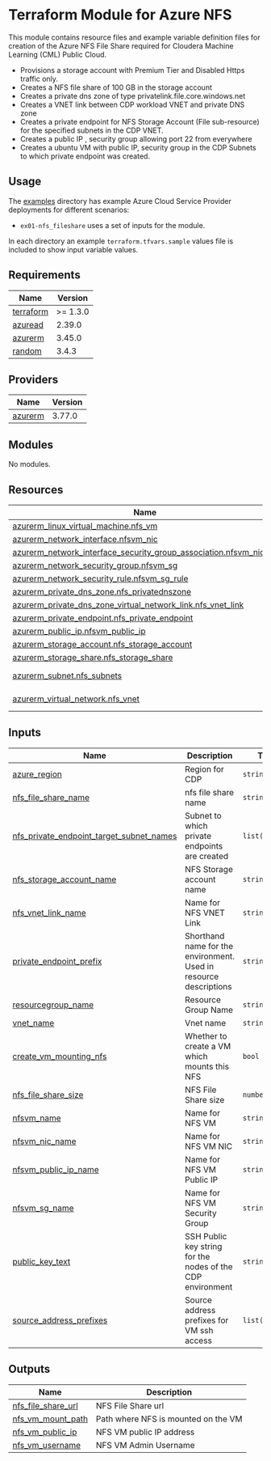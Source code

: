 <!-- BEGIN_TF_DOCS -->
# Terraform Module for Azure NFS

This module contains resource files and example variable definition files for creation of the Azure NFS File Share required for Cloudera Machine Learning (CML) Public Cloud.

* Provisions a storage account with Premium Tier and Disabled Https traffic only.
* Creates a NFS file share of 100 GB in the storage account
* Creates a private dns zone of type privatelink.file.core.windows.net
* Creates a VNET link between CDP workload VNET and private DNS zone
* Creates a private endpoint for NFS Storage Account (File sub-resource) for the specified subnets in the CDP VNET.
* Creates a public IP , security group allowing port 22 from everywhere
* Creates a ubuntu VM with public IP, security group in the CDP Subnets to which private endpoint was created.

## Usage

The [examples](./examples) directory has example Azure Cloud Service Provider deployments for different scenarios:

* `ex01-nfs_fileshare` uses a set of inputs for the module.

In each directory an example `terraform.tfvars.sample` values file is included to show input variable values.

## Requirements

| Name | Version |
|------|---------|
| <a name="requirement_terraform"></a> [terraform](#requirement\_terraform) | >= 1.3.0 |
| <a name="requirement_azuread"></a> [azuread](#requirement\_azuread) | 2.39.0 |
| <a name="requirement_azurerm"></a> [azurerm](#requirement\_azurerm) | 3.45.0 |
| <a name="requirement_random"></a> [random](#requirement\_random) | 3.4.3 |

## Providers

| Name | Version |
|------|---------|
| <a name="provider_azurerm"></a> [azurerm](#provider\_azurerm) | 3.77.0 |

## Modules

No modules.

## Resources

| Name | Type |
|------|------|
| [azurerm_linux_virtual_machine.nfs_vm](https://registry.terraform.io/providers/hashicorp/azurerm/3.45.0/docs/resources/linux_virtual_machine) | resource |
| [azurerm_network_interface.nfsvm_nic](https://registry.terraform.io/providers/hashicorp/azurerm/3.45.0/docs/resources/network_interface) | resource |
| [azurerm_network_interface_security_group_association.nfsvm_nic_sg](https://registry.terraform.io/providers/hashicorp/azurerm/3.45.0/docs/resources/network_interface_security_group_association) | resource |
| [azurerm_network_security_group.nfsvm_sg](https://registry.terraform.io/providers/hashicorp/azurerm/3.45.0/docs/resources/network_security_group) | resource |
| [azurerm_network_security_rule.nfsvm_sg_rule](https://registry.terraform.io/providers/hashicorp/azurerm/3.45.0/docs/resources/network_security_rule) | resource |
| [azurerm_private_dns_zone.nfs_privatednszone](https://registry.terraform.io/providers/hashicorp/azurerm/3.45.0/docs/resources/private_dns_zone) | resource |
| [azurerm_private_dns_zone_virtual_network_link.nfs_vnet_link](https://registry.terraform.io/providers/hashicorp/azurerm/3.45.0/docs/resources/private_dns_zone_virtual_network_link) | resource |
| [azurerm_private_endpoint.nfs_private_endpoint](https://registry.terraform.io/providers/hashicorp/azurerm/3.45.0/docs/resources/private_endpoint) | resource |
| [azurerm_public_ip.nfsvm_public_ip](https://registry.terraform.io/providers/hashicorp/azurerm/3.45.0/docs/resources/public_ip) | resource |
| [azurerm_storage_account.nfs_storage_account](https://registry.terraform.io/providers/hashicorp/azurerm/3.45.0/docs/resources/storage_account) | resource |
| [azurerm_storage_share.nfs_storage_share](https://registry.terraform.io/providers/hashicorp/azurerm/3.45.0/docs/resources/storage_share) | resource |
| [azurerm_subnet.nfs_subnets](https://registry.terraform.io/providers/hashicorp/azurerm/3.45.0/docs/data-sources/subnet) | data source |
| [azurerm_virtual_network.nfs_vnet](https://registry.terraform.io/providers/hashicorp/azurerm/3.45.0/docs/data-sources/virtual_network) | data source |

## Inputs

| Name | Description | Type | Default | Required |
|------|-------------|------|---------|:--------:|
| <a name="input_azure_region"></a> [azure\_region](#input\_azure\_region) | Region for CDP | `string` | n/a | yes |
| <a name="input_nfs_file_share_name"></a> [nfs\_file\_share\_name](#input\_nfs\_file\_share\_name) | nfs file share name | `string` | n/a | yes |
| <a name="input_nfs_private_endpoint_target_subnet_names"></a> [nfs\_private\_endpoint\_target\_subnet\_names](#input\_nfs\_private\_endpoint\_target\_subnet\_names) | Subnet to which private endpoints are created | `list(string)` | n/a | yes |
| <a name="input_nfs_storage_account_name"></a> [nfs\_storage\_account\_name](#input\_nfs\_storage\_account\_name) | NFS Storage account name | `string` | n/a | yes |
| <a name="input_nfs_vnet_link_name"></a> [nfs\_vnet\_link\_name](#input\_nfs\_vnet\_link\_name) | Name for NFS VNET Link | `string` | n/a | yes |
| <a name="input_private_endpoint_prefix"></a> [private\_endpoint\_prefix](#input\_private\_endpoint\_prefix) | Shorthand name for the environment. Used in resource descriptions | `string` | n/a | yes |
| <a name="input_resourcegroup_name"></a> [resourcegroup\_name](#input\_resourcegroup\_name) | Resource Group Name | `string` | n/a | yes |
| <a name="input_vnet_name"></a> [vnet\_name](#input\_vnet\_name) | Vnet name | `string` | n/a | yes |
| <a name="input_create_vm_mounting_nfs"></a> [create\_vm\_mounting\_nfs](#input\_create\_vm\_mounting\_nfs) | Whether to create a VM which mounts this NFS | `bool` | `true` | no |
| <a name="input_nfs_file_share_size"></a> [nfs\_file\_share\_size](#input\_nfs\_file\_share\_size) | NFS File Share size | `number` | `100` | no |
| <a name="input_nfsvm_name"></a> [nfsvm\_name](#input\_nfsvm\_name) | Name for NFS VM | `string` | `null` | no |
| <a name="input_nfsvm_nic_name"></a> [nfsvm\_nic\_name](#input\_nfsvm\_nic\_name) | Name for NFS VM NIC | `string` | `null` | no |
| <a name="input_nfsvm_public_ip_name"></a> [nfsvm\_public\_ip\_name](#input\_nfsvm\_public\_ip\_name) | Name for NFS VM Public IP | `string` | `null` | no |
| <a name="input_nfsvm_sg_name"></a> [nfsvm\_sg\_name](#input\_nfsvm\_sg\_name) | Name for NFS VM Security Group | `string` | `null` | no |
| <a name="input_public_key_text"></a> [public\_key\_text](#input\_public\_key\_text) | SSH Public key string for the nodes of the CDP environment | `string` | `null` | no |
| <a name="input_source_address_prefixes"></a> [source\_address\_prefixes](#input\_source\_address\_prefixes) | Source address prefixes for VM ssh access | `list(string)` | `null` | no |

## Outputs

| Name | Description |
|------|-------------|
| <a name="output_nfs_file_share_url"></a> [nfs\_file\_share\_url](#output\_nfs\_file\_share\_url) | NFS File Share url |
| <a name="output_nfs_vm_mount_path"></a> [nfs\_vm\_mount\_path](#output\_nfs\_vm\_mount\_path) | Path where NFS is mounted on the VM |
| <a name="output_nfs_vm_public_ip"></a> [nfs\_vm\_public\_ip](#output\_nfs\_vm\_public\_ip) | NFS VM public IP address |
| <a name="output_nfs_vm_username"></a> [nfs\_vm\_username](#output\_nfs\_vm\_username) | NFS VM Admin Username |
<!-- END_TF_DOCS -->